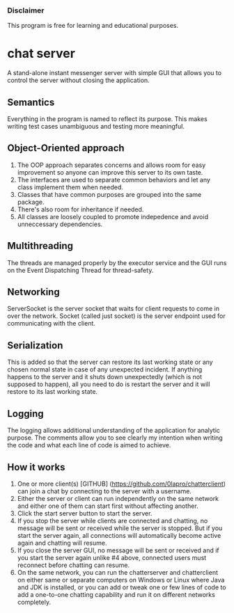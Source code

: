 ### Disclaimer
This program is free for learning and educational purposes. 

# chat server
A stand-alone instant messenger server with simple GUI that allows you to control the server without closing the application.

## Semantics
Everything in the program is named to reflect its purpose. This makes writing test cases unambiguous and testing more meaningful.

## Object-Oriented approach
1. The OOP approach separates concerns and allows room for easy improvement so anyone can improve this server to its own taste.
2. The interfaces are used to separate common behaviors and let any class implement them when needed.
3. Classes that have common purposes are grouped into the same package.
4. There's also room for inheritance if needed.
5. All classes are loosely coupled to promote indepedence and avoid unneccessary dependencies.

## Multithreading
The threads are managed properly by the executor service and the GUI runs on the Event Dispatching Thread for thread-safety.

## Networking
ServerSocket is the server socket that waits for client requests to come in over the network.
Socket (called just socket) is the server endpoint used for communicating with the client.

## Serialization
This is added so that the server can restore its last working state or any chosen normal state in case of any unexpected incident. If anything happens to the server and it shuts down unexpectedly (which is not supposed to happen), all you need to do is restart the server and it will restore to its last working state.

## Logging
The logging allows additional understanding of the application for analytic purpose.
The comments allow you to see clearly my intention when writing the code and what each line of code is aimed to achieve.

## How it works
1. One or more client(s) [GITHUB] (https://github.com/0lapro/chatterclient) can join a chat by connecting to the server with a username.
2. Either the server or client can run independently on the same network and either one of them can start first without affecting another.
3. Click the start server button to start the server.
4. If you stop the server while clients are connected and chatting, no message will be sent or received while the server is stopped. But if you start the server again, all connections will automatically become active again and chatting will resume.
5. If you close the server GUI, no message will be sent or received and if you start the server again unlike #4 above, connected users must reconnect before chatting can resume.
6. On the same network, you can run the chatterserver and chatterclient on either same or separate computers on Windows or Linux where Java and JDK is installed, or you can add or tweak one or few lines of code to add a one-to-one chatting capability and run it on different networks completely.


